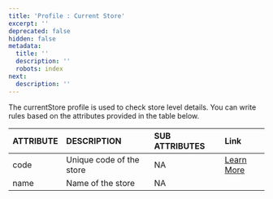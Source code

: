 ```yaml
---
title: 'Profile : Current Store'
excerpt: ''
deprecated: false
hidden: false
metadata:
  title: ''
  description: ''
  robots: index
next:
  description: ''
---
```

The currentStore profile is used to check store level details. You can write rules based on the attributes provided in the table below.

| ATTRIBUTE | DESCRIPTION              | SUB ATTRIBUTES | Link                                                             |
| :-------- | :----------------------- | :------------- | :--------------------------------------------------------------- |
| code      | Unique code of the store | NA             | [Learn More](https://docs.capillarytech.com/docs/attribute-code) |
| name      | Name of the store        | NA             |                                                                  |